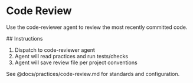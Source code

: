 # Code Review

Use the code-reviewer agent to review the most recently committed code.

<instructions>
  ## Instructions

  1. Dispatch to code-reviewer agent
  2. Agent will read practices and run tests/checks
  3. Agent will save review file per project conventions

  See @docs/practices/code-review.md for standards and configuration.
</instructions>
